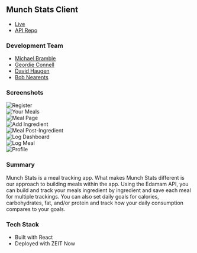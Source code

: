 ## Munch Stats Client
+ [Live](https://munchstats.now.sh/register)  
+ [API Repo](https://github.com/thinkful-ei-armadillo/munchstats-api)  

### Development Team
+ [Michael Bramble](https://github.com/michaelbramble)  
+ [Geordie Connell](https://github.com/geordo9)  
+ [David Haugen](https://github.com/DavidHaugen)  
+ [Bob Nearents](https://github.com/bobnearents)  

### Screenshots
![Register](https://i.imgur.com/jTl6s57.png)  
![Your Meals](https://i.imgur.com/Y4hBz7f.png)  
![Meal Page](https://i.imgur.com/XiwuS4E.png)  
![Add Ingredient](https://i.imgur.com/zYteyAw.png)  
![Meal Post-Ingredient](https://i.imgur.com/1DT2Ri0.png)  
![Log Dashboard](https://i.imgur.com/umZCpq9.png)  
![Log Meal](https://i.imgur.com/Uh5uvek.png)  
![Profile](https://i.imgur.com/YGfUpwh.png)  

### Summary
Munch Stats is a meal tracking app. What makes Munch Stats different is our approach to building meals within the app. Using the Edamam API, you can build and track your meals ingredient by ingredient and save each meal for multiple trackings. You can also set daily goals for calories, carbohydrates, fat, and/or protein and track how your daily consumption compares to your goals.

### Tech Stack
+ Built with React
+ Deployed with ZEIT Now